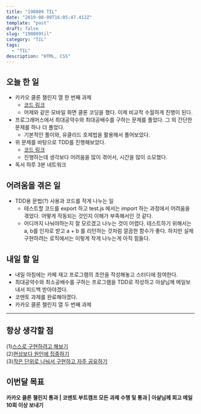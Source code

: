```yaml
---
title: "190809 TIL"
date: "2019-08-09T16:05:47.412Z"
template: "post"
draft: false
slug: "190809til"
category: "TIL"
tags:
  - "TIL"
description: "HTML, CSS"
---
```


## 오늘 한 일

- 카카오 클론 챌린지 열 한 번째 과제
  - [코드 링크](https://codesandbox.io/s/blueprint-zp5do)
  - 어제와 같은 모바일 화면 클론 코딩을 했다. 이제 비교적 수월하게 진행이 된다.
- 프로그래머스에서 최대공약수와 최대공배수를 구하는 문제를 풀었다. 그 외 간단한 문제를 하나 더 풀었다.
  - 기본적인 풀이와, 유클리드 호제법을 활용해서 풀어보았다.
- 위 문제를 바탕으로 TDD를 진행해보았다.
  - [코드 링크](https://github.com/Junkim93/js_TDD-practice/blob/master/Calculator_GCD%26LCM/App.test.js)
  - 진행하는데 생각보다 어려움을 많이 겪어서, 시간을 많이 소모했다.
- 독서 하루 3분 네트워크

## 어려움을 겪은 일

- TDD용 문법(?) 사용과 코드를 작게 나누는 일
  - 테스트할 코드를 export 하고 test.js 에서는 import 하는 과정에서 어려움을 겪었다. 어떻게 작동되는 것인지 이해가 부족해서인 것 같다.
  - 어디까지 나눠야하는지 잘 모르겠고 나누는 것이 어렵다. 테스트하기 위해서는 a, b를 인자로 받고 a + b 를 리턴하는 것처럼 깔끔한 함수가 좋다. 하지만 실제 구현하려는 로직에서는 이렇게 작게 나누는게 아직 힘들다.

## 내일 할 일

- 내일 아침에는 카페 재고 프로그램의 초안을 작성해놓고 스터디에 참여한다.
- 최대공약수와 최소공배수를 구하는 프로그램을 TDD로 작성하고 아샬님께 메일보내서 피드백 받아야겠다.
- 코멘토 과제를 완료해야겠다.
- 카카오 클론 챌린지 열 두 번째 과제

---



## 항상 생각할 점

(1)<u>스스로 구현하려고 해보기</u> <br>(2)<u>현상보다 원인에 집중하기</u> <br>(3)<u>작은 단위로 나눠서 구현하고 자주 공유하기</u>



## 이번달 목표

**카카오 클론 챌린지 통과 | 코멘토 부트캠프 모든 과제 수행 및 통과 | 아샬님께 회고 메일 10회 이상 보내기**

